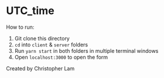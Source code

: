 # UTC_time

How to run:

1. Git clone this directory
2. `cd` into `client` & `server` folders
3. Run `yarn start` in both folders in multiple terminal windows
4. Open `localhost:3000` to open the form

Created by Christopher Lam
